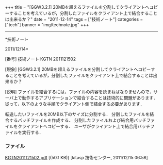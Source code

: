 ﻿+++
title = "[GGW3.2.1] 20MBを超えるファイルを分割してクライアントへコピーすることを考えているが，分割したファイルをクライアント上で結合することは出来るか？"
date = "2011-12-14"
tags = ["技術ノート"]
categories = ["tech"]
banner = "img/technote.jpg"
+++

-----------------------------------------------------------------------------------------------------------------------------

*技術ノート

2011/12/14*


[番号]
技術ノート KGTN 2011121502

[現象]
[GGW3.2.1]
20MBを超えるファイルを分割してクライアントへコピーすることを考えているが，分割したファイルをクライアント上で結合することは出来るか？

[説明]
ファイルを結合するには，ファイルの内容を読まねばなりませんので，サーバ上で動作するアプリケーションで結合することは技術的に問題があります．従って，以下のような手順でクライアント側で結合する必要があります．

転送したいファイルを20MB以下のサイズに分割する．
分割したファイルを結合するバッチファイルを作成する．
分割したファイルおよび結合用バッチファイルをクライアントへコピーする．
ユーザがクライアント上で結合用バッチファイルを実行する．


### ファイル

 
 


[KGTN2011121502.pdf](http://techreport.kitasp.net/attachments/download/752/KGTN2011121502.pdf)
 [(50.1 KB)] [kitasp 技術センター, 2011/12/15
06:58]


 


 

